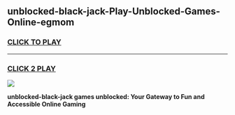 
## unblocked-black-jack-Play-Unblocked-Games-Online-egmom
<h3>
<a href="https://premium76.site?title=unblocked-black-jack&ref=25A">CLICK TO PLAY</a></h3>
<hr>

<h3>
<a href="https://premium76.site?title=unblocked-black-jack&ref=25A">CLICK 2 PLAY</a>
  
</h3>

<a href="https://premium76.site?title=unblocked-black-jack&ref=25A"><img src="https://clearcache.store/games.png"></a>


**unblocked-black-jack games unblocked: Your Gateway to Fun and Accessible Online Gaming**
